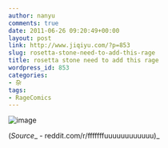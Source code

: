 ```yaml
---
author: nanyu
comments: true
date: 2011-06-26 09:20:49+00:00
layout: post
link: http://www.jiqiyu.com/?p=853
slug: rosetta-stone-need-to-add-this-rage
title: rosetta stone need to add this rage
wordpress_id: 853
categories:
- 杂
tags:
- RageComics
---
```


![image](http://www.piguban.com/wp-content/uploads/2011/06/wpid-rosetta-stone-need-to-add-this-rage.png)



(_Source__ - reddit.com/r/fffffffuuuuuuuuuuuu)_



